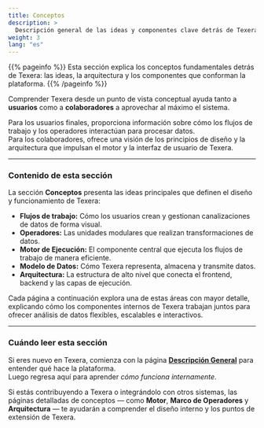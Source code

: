 ```yaml
---
title: Conceptos
description: >
  Descripción general de las ideas y componentes clave detrás de Texera. Esta sección presenta los conceptos fundamentales que ayudan a los usuarios y colaboradores a comprender cómo funciona Texera.
weight: 3
lang: "es"
---
```


{{% pageinfo %}}
Esta sección explica los conceptos fundamentales detrás de Texera: las ideas, la arquitectura y los componentes que conforman la plataforma.
{{% /pageinfo %}}

Comprender Texera desde un punto de vista conceptual ayuda tanto a **usuarios** como a **colaboradores** a aprovechar al máximo el sistema.

Para los usuarios finales, proporciona información sobre cómo los flujos de trabajo y los operadores interactúan para procesar datos.  
Para los colaboradores, ofrece una visión de los principios de diseño y la arquitectura que impulsan el motor y la interfaz de usuario de Texera.

---

### Contenido de esta sección

La sección **Conceptos** presenta las ideas principales que definen el diseño y funcionamiento de Texera:

- **Flujos de trabajo:** Cómo los usuarios crean y gestionan canalizaciones de datos de forma visual.  
- **Operadores:** Las unidades modulares que realizan transformaciones de datos.  
- **Motor de Ejecución:** El componente central que ejecuta los flujos de trabajo de manera eficiente.  
- **Modelo de Datos:** Cómo Texera representa, almacena y transmite datos.  
- **Arquitectura:** La estructura de alto nivel que conecta el frontend, backend y las capas de ejecución.

Cada página a continuación explora una de estas áreas con mayor detalle, explicando cómo los componentes internos de Texera trabajan juntos para ofrecer análisis de datos flexibles, escalables e interactivos.

---

### Cuándo leer esta sección

Si eres nuevo en Texera, comienza con la página **[Descripción General](/docs/overview/)** para entender qué hace la plataforma.  
Luego regresa aquí para aprender *cómo funciona internamente*.

Si estás contribuyendo a Texera o integrándolo con otros sistemas, las páginas detalladas de conceptos — como **Motor**, **Marco de Operadores** y **Arquitectura** — te ayudarán a comprender el diseño interno y los puntos de extensión de Texera.

